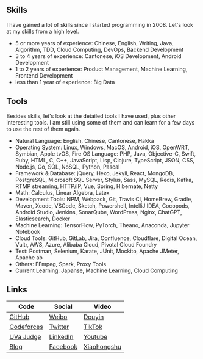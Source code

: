 ## Skills

I have gained a lot of skills since I started programming in 2008. Let's look at my skills from a high level. 

* 5 or more years of experience: Chinese, English, Writing, Java, Algorithm, TDD, Cloud Computing, DevOps, Backend Development
* 3 to 4 years of experience: Cantonese, iOS Development, Android Development
* 1 to 2 years of experience: Product Management, Machine Learning, Frontend Development
* less than 1 year of experience: Big Data


## Tools

Besides skills, let's look at the detailed tools I have used, plus other interesting tools. I am still using some of them and can learn for a few days to use the rest of them again.

* Natural Language: English, Chinese, Cantonese, Hakka
* Operating System: Linux, Windows, MacOS, Android, iOS, OpenWRT, Symbian, Apple tvOS, Fire OS
Language: PHP, Java, Objective-C, Swift, Ruby, HTML, C, C++, JavaScript, Lisp, Clojure, TypeScript, JSON, CSS, Node.js, Go, SQL, NoSQL, Python, Pascal
* Framework & Database: jQuery, Hexo, Jekyll, React, MongoDB, PostgreSQL, Microsoft SQL Server, Stylus, Sass, MySQL, Redis, Kafka,  RTMP streaming, HTTP/IP, Vue, Spring, Hibernate, Netty
* Math: Calculus, Linear Algebra, Latex
* Development Tools: NPM, Webpack, Git, Travis CI, HomeBrew, Gradle, Maven, Xcode, VSCode, Sketch, Powershell, IntelliJ IDEA, Cocopods, Android Studio, Jenkins, SonarQube, WordPress, Nginx, ChatGPT, Elasticsearch, Docker
* Machine Learning: TensorFlow, PyTorch, Theano, Anaconda, Jupyter Notebook
* Cloud Tools: GitHub, GitLab, Jira, Confluence, Cloudflare, Digital Ocean, Vultr, AWS, Azure, Alibaba Cloud, Pivotal Cloud Foundry
* Test: Postman, Selenium, Karate, JUnit, Mockito, Apache JMeter, Apache ab
* Others: FFmpeg, Spark, Proxy Tools
* Current Learning: Japanse, Machine Learning, Cloud Computing

## Links

|Code|Social|Video|
|-----|-----|-----|
| [GitHub](https://github.com/lzwjava)|[Weibo](https://weibo.com/zhiweilee)|[Douyin](https://v.douyin.com/iKAw9YC) |
| [Codeforces](https://codeforces.com/profile/lzwjava)|[Twitter](https://twitter.com/lzwjava)|  [TikTok](https://www.tiktok.com/@jamesleecool) |
| [UVa Judge](https://uhunt.onlinejudge.org/id/113519) |[LinkedIn](https://www.linkedin.com/in/lzwjava) |[Youtube](https://www.youtube.com/channel/UC-jqwnFwWOS4ydgTsQR-9ZQ)    |
|  [Blog](https://lzwjava.github.io) | [Facebook](https://www.facebook.com/lzwjava) | [Xiaohongshu](https://www.xiaohongshu.com/user/profile/577ba85b6a6a6913f98f237b)|





